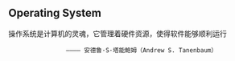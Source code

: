 ## Operating System

> 

操作系统是计算机的灵魂，它管理着硬件资源，使得软件能够顺利运行
















                    ———— 安德鲁·S·塔能鲍姆（Andrew S. Tanenbaum）
